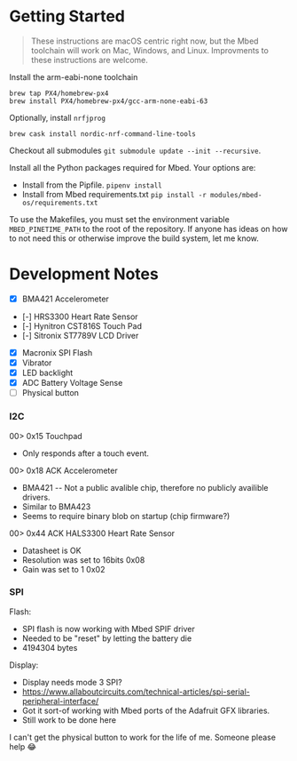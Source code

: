 # Getting Started

> These instructions are macOS centric right now, but the Mbed toolchain will work on Mac, Windows, and Linux. Improvments to these instructions are welcome. 

Install the arm-eabi-none toolchain
```
brew tap PX4/homebrew-px4
brew install PX4/homebrew-px4/gcc-arm-none-eabi-63
```

Optionally, install `nrfjprog`
```
brew cask install nordic-nrf-command-line-tools
```

Checkout all submodules `git submodule update --init --recursive`.

Install all the Python packages required for Mbed. Your options are:
- Install from the Pipfile. `pipenv install`
- Install from Mbed requirements.txt `pip install -r modules/mbed-os/requirements.txt`

To use the Makefiles, you must set the environment variable `MBED_PINETIME_PATH` to the root of the repository. If anyone has ideas on how to not need this or otherwise improve the build system, let me know.



# Development Notes

- [x] BMA421 Accelerometer
- [-] HRS3300 Heart Rate Sensor
- [-] Hynitron CST816S Touch Pad
- [-] Sitronix ST7789V LCD Driver
- [x] Macronix SPI Flash
- [x] Vibrator
- [x] LED backlight
- [x] ADC Battery Voltage Sense
- [ ] Physical button

### I2C 
00> 0x15 Touchpad
- Only responds after a touch event.
	
00> 0x18 ACK Accelerometer
- BMA421 -- Not a public avalible chip, therefore no publicly availible drivers.
- Similar to BMA423
- Seems to require binary blob on startup (chip firmware?)
	
00> 0x44 ACK HALS3300 Heart Rate Sensor
- Datasheet is OK
- Resolution was set to 16bits 0x08
- Gain was set to 1 0x02

### SPI
Flash:
- SPI flash is now working with Mbed SPIF driver
- Needed to be "reset" by letting the battery die
- 4194304 bytes

Display:
- Display needs mode 3 SPI?
- https://www.allaboutcircuits.com/technical-articles/spi-serial-peripheral-interface/
- Got it sort-of working with Mbed ports of the Adafruit GFX libraries. 
- Still work to be done here

I can't get the physical button to work for the life of me. Someone please help 😂
